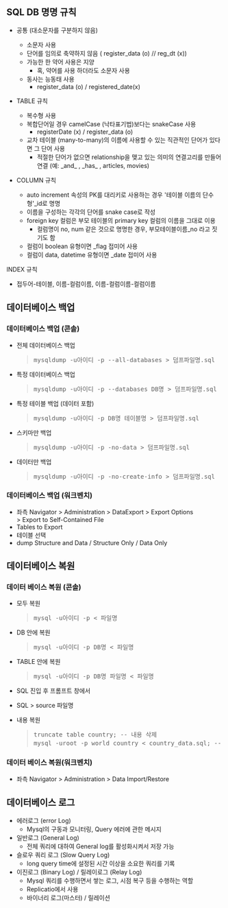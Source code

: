 ## SQL DB 명명 규칙
* 공통 (대소문자를 구분하지 않음)
  * 소문자 사용
  * 단어를 임의로 축약하지 않음 ( register_data (o) // reg_dt (x))
  * 가능한 한 약어 사용은 지양<br>
    * 혹, 약어를 사용 하더라도 소문자 사용
  * 동사는 능동태 사용
    * register_data (o) / registered_date(x)

* TABLE 규칙
  * 복수형 사용
  * 복합단어일 경우 camelCase (낙타표기법)보다는 snakeCase 사용
    * registerDate (x) / register_data (o)
  * 교차 테이블 (many-to-many)의 이름에 사용할 수 있는 직관적인 단어가 있다면 그 단어 사용
    * 적절한 단어가 없으면 relationship을 맺고 있는 의미의 연결고리를 만들어 연결 (예: \_and_ , \_has_ , articles, movies)

* COLUMN 규칙
  * auto increment 속성의 PK를 대리키로 사용하는 경우 '테이블 이름의 단수형'_id로 명명
  * 이름을 구성하는 각각의 단어를 snake case로 작성
  * foreign key 컬럼은 부모 테이블의 primary key 컬럼의 이름을 그대로 이용
    * 컬럼명이 no, num 같은 것으로 명명한 경우, 부모테이블이름_no 라고 짓기도 함
  * 컬럼이 boolean 유형이면 _flag 접미어 사용
  * 컬럼이 data, datetime 유형이면 _date 접미어 사용

INDEX 규칙
  * 접두어-테이블, 이름-컬럼이름, 이름-컬럼이름-컬럼이름

## 데이터베이스 백업
### 데이터베이스 백업 (콘솔)
* 전체 데이터베이스 백업
  > <pre>
  > mysqldump -u아이디 -p --all-databases > 덤프파일명.sql
  > </pre>
* 특정 데이터베이스 백업
  > <pre>
  > mysqldump -u아이디 -p --databases DB명 > 덤프파일명.sql
  > </pre>
* 특정 테이블 백업 (데이터 포함)
  > <pre>
  > mysqldump -u아이디 -p DB명 테이블명 > 덤프파일명.sql
  > </pre>
* 스키마만 백업
  > <pre>
  > mysqldump -u아이디 -p -no-data > 덤프파일명.sql
  > </pre>
* 데이터만 백업
  > <pre>
  > mysqldump -u아이디 -p -no-create-info > 덤프파일명.sql
  > </pre>

### 데이터베이스 백업 (워크벤치)
* 좌측 Navigator > Administration > DataExport > Export Options<br>
  \> Export to Self-Contained File
* Tables to Export
* 테이블 선택
* dump Structure and Data / Structure Only / Data Only

## 데이터베이스 복원
### 데이터 베이스 복원 (콘솔)
* 모두 복원
  > <pre>
  > mysql -u아이디 -p < 파일명
  > </pre>
* DB 안에 복원
  > <pre>
  > mysql -u아이디 -p DB명 < 파일명
  > </pre>
* TABLE 안에 복원
  > <pre>
  > mysql -u아이디 -p DB명 파일명 < 파일명
  > </pre>

* SQL 진입 후 프롬프트 창에서
* SQL > source 파일명

* 내용 복원
  > <pre>
  > truncate table country; -- 내용 삭제
  > mysql -uroot -p world country < country_data.sql; -- 복원
  > </pre>

### 데이터 베이스 복원(워크벤치)
* 좌측 Navigator > Administration > Data Import/Restore

## 데이터베이스 로그
* 에러로그 (error Log)
  * Mysql의 구동과 모니터링, Query 에러에 관한 메시지
* 일반로그 (General Log)
  * 전체 쿼리에 대하여 General log를 활성화시켜서 저장 가능
* 슬로우 쿼리 로그 (Slow Query Log)
  * long query time에 설정된 시간 이상을 소요한 쿼리를 기록
* 이진로그 (Binary Log) / 릴레이로그 (Relay Log)
  * Mysql 쿼리를 수행하면서 쌓는 로그, 시점 복구 등을 수행하는 역할
  * Replicatio에서 사용
  * 바이너리 로그(마스터) / 릴레이션